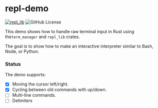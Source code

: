 # repl-demo
[![repl_lib](https://img.shields.io/badge/repl_lib-v0.2.1-orange?style=flat)](https://github.com/sebastian-j-ibanez/repl_suite/tree/main/repl_lib)
![GitHub License](https://img.shields.io/github/license/sebastian-j-ibanez/term_manager)

This demo shows how to handle raw terminal input in Rust using the`term_manager` and `repl_lib` crates.

The goal is to show how to make an interactive interpreter similar to Bash, Node, or Python.

### Status

The demo supports:
 - [x] Moving the cursor left/right.
 - [x] Cycling between old commands with up/down.
 - [ ] Multi-line commands.
 - [ ] Delimiters
